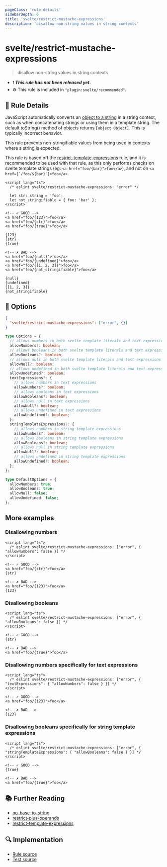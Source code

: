 ```yaml
---
pageClass: 'rule-details'
sidebarDepth: 0
title: 'svelte/restrict-mustache-expressions'
description: 'disallow non-string values in string contexts'
---
```


# svelte/restrict-mustache-expressions

> disallow non-string values in string contexts

- :exclamation: <badge text="This rule has not been released yet." vertical="middle" type="error"> **_This rule has not been released yet._** </badge>
- :gear: This rule is included in `"plugin:svelte/recommended"`.

## :book: Rule Details

JavaScript automatically converts an [object to a string](https://developer.mozilla.org/en-US/docs/Web/JavaScript/Reference/Global_Objects/String#string_coercion)
in a string context, such as when concatenating strings or using them in a template string. The default toString() method of objects returns
`[object Object]`. This is typically incorrect behavior.

This rule prevents non-stringifiable values from being used in contexts where a string is expected.

This rule is based off the [restrict-template-expressions](https://typescript-eslint.io/rules/restrict-template-expressions) rule, and it is recommended to be used
with that rule, as this only performs checks on svelte template strings (eg: `<a href="foo/{bar}">foo</a>`), and not on ``<a href={`/foo/${bar}`}>foo</a>``.

<ESLintCodeBlock>

<!--eslint-skip-->

```svelte
<script lang="ts">
  /* eslint svelte/restrict-mustache-expressions: "error" */

  let str: string = 'foo';
  let not_stringifiable = { foo: 'bar' };
</script>

<!-- ✓ GOOD -->
<a href="foo/{123}">foo</a>
<a href="foo/{str}">foo</a>
<a href="foo/{true}">foo</a>

{123}
{str}
{true}

<!-- ✗ BAD -->
<a href="foo/{null}">foo</a>
<a href="foo/{undefined}">foo</a>
<a href="foo/{[1, 2, 3]}">foo</a>
<a href="foo/{not_stringifiable}">foo</a>

{null}
{undefined}
{[1, 2, 3]}
{not_stringifiable}
```

</ESLintCodeBlock>

## :wrench: Options

```json
{
  "svelte/restrict-mustache-expressions": ["error", {}]
}
```

```ts
type Options = {
  // allows numbers in both svelte template literals and text expressions
  allowNumbers?: boolean;
  // allows booleans in both svelte template literals and text expressions
  allowBooleans?: boolean;
  // allows null in both svelte template literals and text expressions
  allowNull?: boolean;
  // allows undefined in both svelte template literals and text expressions
  allowUndefined?: boolean;
  textExpressions?: {
    // allows numbers in text expressions
    allowNumbers?: boolean;
    // allows booleans in text expressions
    allowBooleans?: boolean;
    // allows null in text expressions
    allowNull?: boolean;
    // allows undefined in text expressions
    allowUndefined?: boolean;
  };
  stringTemplateExpressions?: {
    // allows numbers in string template expressions
    allowNumbers?: boolean;
    // allows booleans in string template expressions
    allowBooleans?: boolean;
    // allows null in string template expressions
    allowNull?: boolean;
    // allows undefined in string template expressions
    allowUndefined?: boolean;
  };
};

type DefaultOptions = {
  allowNumbers: true;
  allowBooleans: true;
  allowNull: false;
  allowUndefined: false;
};
```

## More examples

<ESLintCodeBlock>

### Disallowing numbers

<!--eslint-skip-->

```svelte
<script lang="ts">
  /* eslint svelte/restrict-mustache-expressions: ["error", { "allowNumbers": false }] */
</script>

<!-- ✓ GOOD -->
<a href="foo/{str}">foo</a>
{str}

<!-- ✗ BAD -->
<a href="foo/{123}">foo</a>
{123}
```

</ESLintCodeBlock>

### Disallowing booleans

<ESLintCodeBlock>

<!--eslint-skip-->

```svelte
<script lang="ts">
  /* eslint svelte/restrict-mustache-expressions: ["error", { "allowBooleans": false }] */
</script>

<!-- ✓ GOOD -->
{str}

<!-- ✗ BAD -->
<a href="foo/{true}">foo</a>
```

</ESLintCodeBlock>

### Disallowing numbers specifically for text expressions

<ESLintCodeBlock>

<!--eslint-skip-->

```svelte
<script lang="ts">
  /* eslint svelte/restrict-mustache-expressions: ["error", { "textExpressions": { "allowNumbers": false } }] */
</script>

<!-- ✓ GOOD -->
<a href="foo/{123}">foo</a>

<!-- ✗ BAD -->
{123}
```

</ESLintCodeBlock>

### Disallowing booleans specifically for string template expressions

<ESLintCodeBlock>

<!--eslint-skip-->

```svelte
<script lang="ts">
  /* eslint svelte/restrict-mustache-expressions: ["error", { "stringTemplateExpressions": { "allowBooleans": false } }] */
</script>

<!-- ✓ GOOD -->
{true}

<!-- ✗ BAD -->
<a href="foo/{true}">foo</a>
```

</ESLintCodeBlock>

## :books: Further Reading

- [no-base-to-string](https://typescript-eslint.io/rules/no-base-to-string)
- [restrict-plus-operands](https://typescript-eslint.io/rules/restrict-plus-operands)
- [restrict-template-expressions](https://typescript-eslint.io/rules/restrict-template-expressions)

## :mag: Implementation

- [Rule source](https://github.com/sveltejs/eslint-plugin-svelte/blob/main/packages/eslint-plugin-svelte/src/rules/restrict-mustache-expressions.ts)
- [Test source](https://github.com/sveltejs/eslint-plugin-svelte/blob/main/packages/eslint-plugin-svelte/tests/src/rules/restrict-mustache-expressions.ts)
